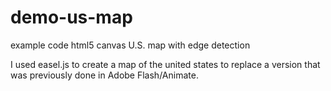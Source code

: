 # demo-us-map
example code html5 canvas U.S. map with edge detection

I used easel.js to create a map of the united states to replace a version that was previously done in Adobe Flash/Animate.
